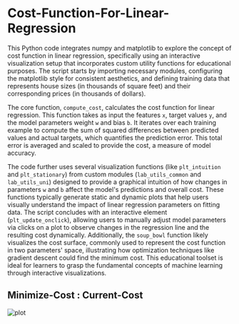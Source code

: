 # Cost-Function-For-Linear-Regression
This Python code integrates numpy and matplotlib to explore the concept of cost function in linear regression, specifically using an interactive visualization setup that incorporates custom utility functions for educational purposes. The script starts by importing necessary modules, configuring the matplotlib style for consistent aesthetics, and defining training data that represents house sizes (in thousands of square feet) and their corresponding prices (in thousands of dollars).

The core function, `compute_cost`, calculates the cost function for linear regression. This function takes as input the features `x`, target values `y`, and the model parameters weight `w` and bias `b`. It iterates over each training example to compute the sum of squared differences between predicted values and actual targets, which quantifies the prediction error. This total error is averaged and scaled to provide the cost, a measure of model accuracy.

The code further uses several visualization functions (like `plt_intuition` and `plt_stationary`) from custom modules (`lab_utils_common` and `lab_utils_uni`) designed to provide a graphical intuition of how changes in parameters `w` and `b` affect the model's predictions and overall cost. These functions typically generate static and dynamic plots that help users visually understand the impact of linear regression parameters on fitting data. The script concludes with an interactive element (`plt_update_onclick`), allowing users to manually adjust model parameters via clicks on a plot to observe changes in the regression line and the resulting cost dynamically. Additionally, the `soup_bowl` function likely visualizes the cost surface, commonly used to represent the cost function in two parameters' space, illustrating how optimization techniques like gradient descent could find the minimum cost. This educational toolset is ideal for learners to grasp the fundamental concepts of machine learning through interactive visualizations.
## Minimize-Cost : Current-Cost
![plot](https://github.com/UMMY87/Cost-Function-For-Linear-Regression/assets/117314436/3a690827-6584-464d-a9da-948ef38bddb5)
